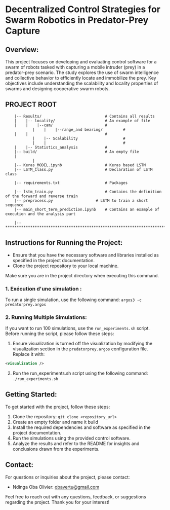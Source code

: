 # Decentralized Control Strategies for Swarm Robotics in Predator-Prey Capture

## Overview:
This project focuses on developing and evaluating control software for a swarm of robots tasked with capturing a mobile intruder (prey) in a predator-prey scenario. The study explores the use of swarm intelligence and collective behavior to efficiently locate and immobilize the prey. Key objectives include understanding the scalability and locality properties of swarms and designing cooperative swarm robots.

## 						 PROJECT ROOT

		|-- Results/                            # Contains all results
		|    |-- locality/                    	# An example of file
		|    |    |--cam/                       #
                |    |    |--range_and bearing/         #
		|    |                                  #
                |    |-- Scalability                    #
                |    |                                  #
		|    |-- Statistics_analysis            #
		|-- build/             	                # An empty file
		|         
                |
		|-- Keras_MODEL.ipynb                 	# Keras based LSTM 
		|-- LSTM_Class.py                     	# Declaration of LSTM class

		|-- requirements.txt                  	# Packages

		|-- lstm_train.py             	       	# Contains the definition of the forward and reverse train
		|-- preprocess.py                  	# LSTM to train a short sequence
		|-- main_short_term_prediction.ipynb	# Contains an example of execution and the analysis part 

		|-- ************************************************************************

## Instructions for Running the Project:
- Ensure that you have the necessary software and libraries installed as specified in the project documentation.
- Clone the project repository to your local machine.

Make sure you are in the project directory when executing this command.
  
### 1. Exécution d'une simulation :
To run a single simulation, use the following command: `argos3 -c predatorprey.argos`

### 2. Running Multiple Simulations:
If you want to run 100 simulations, use the `run_experiments.sh` script. Before running the script, please follow these steps:
1. Ensure visualization is turned off the visualization by modifying the visualization section in the `predatorprey.argos` configuration file. Replace it with:
```xml
<visualization />
```
2. Run the run_experiments.sh script using the following command: `./run_experiments.sh`
## Getting Started:
To get started with the project, follow these steps:
1. Clone the repository: `git clone <repository_url>`
2. Create an empty folder and name it build
3. Install the required dependencies and software as specified in the project documentation.
4. Run the simulations using the provided control software.
5. Analyze the results and refer to the README for insights and conclusions drawn from the experiments.

## Contact:
For questions or inquiries about the project, please contact:
- Ndinga Oba Olivier: [obavertu@gmail.com](mailto:obavertu@gmail.com) 

Feel free to reach out with any questions, feedback, or suggestions regarding the project. Thank you for your interest!

